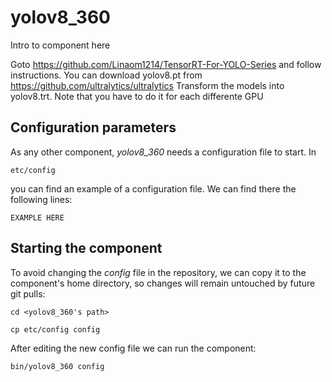 # yolov8_360
Intro to component here

Goto  https://github.com/Linaom1214/TensorRT-For-YOLO-Series and follow instructions.
You can download yolov8.pt from https://github.com/ultralytics/ultralytics 
Transform the models into yolov8.trt. Note that you have to do it for each differente GPU

## Configuration parameters
As any other component, *yolov8_360* needs a configuration file to start. In
```
etc/config
```
you can find an example of a configuration file. We can find there the following lines:
```
EXAMPLE HERE
```

## Starting the component
To avoid changing the *config* file in the repository, we can copy it to the component's home directory, so changes will remain untouched by future git pulls:

```
cd <yolov8_360's path> 
```
```
cp etc/config config
```

After editing the new config file we can run the component:

```
bin/yolov8_360 config
```
